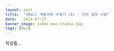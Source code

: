 ```yaml
---
layout: post
title:  "[Mac] 개발서버 구축기 (8) - 기타 설정 사항"
date:   2024-07-27
banner_image: index-mac-studio.jpg
tags: [Mac]
---
```


작성중...

<!--more-->

